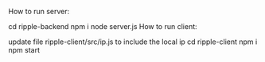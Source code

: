 How to run server:


cd ripple-backend
npm i
node server.js
How to run client:


update file ripple-client/src/ip.js to include the local ip
cd ripple-client
npm i
npm start
